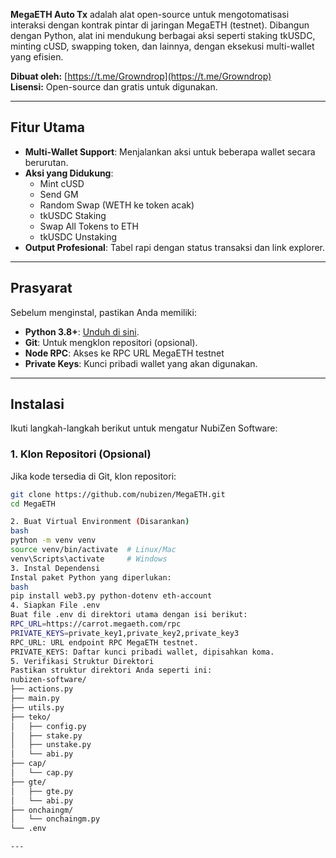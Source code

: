 
**MegaETH Auto Tx** adalah alat open-source untuk mengotomatisasi interaksi dengan kontrak pintar di jaringan MegaETH (testnet). Dibangun dengan Python, alat ini mendukung berbagai aksi seperti staking tkUSDC, minting cUSD, swapping token, dan lainnya, dengan eksekusi multi-wallet yang efisien.

**Dibuat oleh:** [https://t.me/Growndrop](https://t.me/Growndrop)  
**Lisensi:** Open-source dan gratis untuk digunakan.

---

## Fitur Utama
- **Multi-Wallet Support**: Menjalankan aksi untuk beberapa wallet secara berurutan.
- **Aksi yang Didukung**:
  - Mint cUSD
  - Send GM
  - Random Swap (WETH ke token acak)
  - tkUSDC Staking
  - Swap All Tokens to ETH
  - tkUSDC Unstaking
- **Output Profesional**: Tabel rapi dengan status transaksi dan link explorer.

---

## Prasyarat
Sebelum menginstal, pastikan Anda memiliki:
- **Python 3.8+**: [Unduh di sini](https://www.python.org/downloads/).
- **Git**: Untuk mengklon repositori (opsional).
- **Node RPC**: Akses ke RPC URL MegaETH testnet
- **Private Keys**: Kunci pribadi wallet yang akan digunakan.

---

## Instalasi
Ikuti langkah-langkah berikut untuk mengatur NubiZen Software:

### 1. Klon Repositori (Opsional)
Jika kode tersedia di Git, klon repositori:
```bash
git clone https://github.com/nubizen/MegaETH.git
cd MegaETH

2. Buat Virtual Environment (Disarankan)
bash
python -m venv venv
source venv/bin/activate  # Linux/Mac
venv\Scripts\activate     # Windows
3. Instal Dependensi
Instal paket Python yang diperlukan:
bash
pip install web3.py python-dotenv eth-account
4. Siapkan File .env
Buat file .env di direktori utama dengan isi berikut:
RPC_URL=https://carrot.megaeth.com/rpc
PRIVATE_KEYS=private_key1,private_key2,private_key3
RPC_URL: URL endpoint RPC MegaETH testnet.
PRIVATE_KEYS: Daftar kunci pribadi wallet, dipisahkan koma.
5. Verifikasi Struktur Direktori
Pastikan struktur direktori Anda seperti ini:
nubizen-software/
├── actions.py
├── main.py
├── utils.py
├── teko/
│   ├── config.py
│   ├── stake.py
│   ├── unstake.py
│   └── abi.py
├── cap/
│   └── cap.py
├── gte/
│   ├── gte.py
│   └── abi.py
├── onchaingm/
│   └── onchaingm.py
└── .env

---